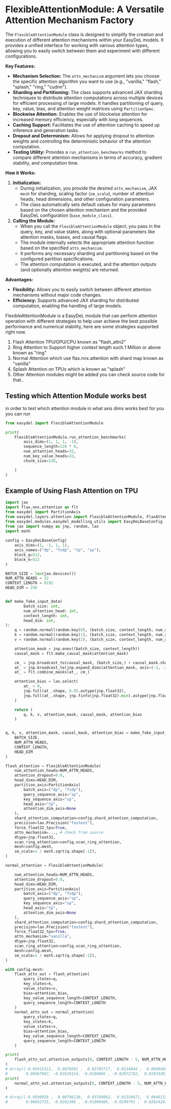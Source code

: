 # FlexibleAttentionModule: A Versatile Attention Mechanism Factory

The `FlexibleAttentionModule` class is designed to simplify the creation and execution of different attention mechanisms within
your EasyDeL models. It provides a unified interface for working with various attention types, allowing you to easily
switch between them and experiment with different configurations.

**Key Features:**

* **Mechanism Selection:** The `attn_mechanism` argument lets you choose the specific attention algorithm you want to
  use (e.g., "vanilla," "flash," "splash," "ring," "cudnn").
* **Sharding and Partitioning:** The class supports advanced JAX sharding techniques to distribute attention
  computations across multiple devices for efficient processing of large models. It handles partitioning of query, key,
  value, bias, and attention weight matrices using `PartitionSpec`.
* **Blockwise Attention:** Enables the use of blockwise attention for increased memory efficiency, especially with long
  sequences.
* **Caching Support:** Facilitates the use of attention caching to speed up inference and generation tasks.
* **Dropout and Determinism:** Allows for applying dropout to attention weights and controlling the deterministic
  behavior of the attention computation.
* **Testing Utility:**  Provides a `run_attention_benchmarks` method to compare different attention mechanisms in terms of
  accuracy, gradient stability, and computation time.

**How it Works:**

1. **Initialization:**
    * During initialization, you provide the desired `attn_mechanism`, JAX `mesh` for sharding, scaling
      factor (`sm_scale`), number of attention heads, head dimensions, and other configuration parameters.
    * The class automatically sets default values for many parameters based on the chosen attention mechanism and the
      provided EasyDeL configuration (`base_module_class`).
2. **Calling the Module:**
    * When you call the `FlexibleAttentionModule` object, you pass in the query, key, and value states, along with optional
      parameters like attention masks, biases, and causal flags.
    * The module internally selects the appropriate attention function based on the specified `attn_mechanism`.
    * It performs any necessary sharding and partitioning based on the configured partition specifications.
    * The attention computation is executed, and the attention outputs (and optionally attention weights) are returned.

**Advantages:**

* **Flexibility:**  Allows you to easily switch between different attention mechanisms without major code changes.
* **Efficiency:**  Supports advanced JAX sharding for distributed computation, enabling the handling of large models.

FlexibleAttentionModule is a EasyDeL module that can perform attention operation with different strategies to help user achieve
the best possible performance and numerical stability, here are some strategies supported right now.

1. Flash Attention TPU/GPU/CPU known as "flash_attn2"
2. Ring Attention to Support higher context length such 1 Million or above known as "ring"
3. Normal Attention which use flax.nnx.attention with shard map known as "vanilla"
4. Splash Attention on TPUs which is known as "splash"
5. Other Attention modules might be added you can check source code for that..

## Testing which Attention Module works best

in order to test which attention module in what axis dims works best for you you can run

```python
from easydel import FlexibleAttentionModule

print(
    FlexibleAttentionModule.run_attention_benchmarks(
        axis_dims=(1, 1, 1, -1),
        sequence_length=128 * 8,
        num_attention_heads=32,
        num_key_value_heads=32,
        chunk_size=128,

    )
)
```

## Example of Using Flash Attention on TPU

```python
import jax
import flax.nnx.attention as flt 
from easydel import PartitionAxis
from easydel.layers.attention import FlexibleAttentionModule, FlaxAttentionModule
from easydel.modules.easydel_modelling_utils import EasyDeLBaseConfig
from jax import numpy as jnp, random, lax
import math
 
config = EasyDeLBaseConfig(
    axis_dims=(1, -1, 1, 1),
    axis_names=("dp", "fsdp", "tp", "sp"),
    block_q=512,
    block_k=512
)

BATCH_SIZE = len(jax.devices())
NUM_ATTN_HEADS = 32
CONTEXT_LENGTH = 8192
HEAD_DIM = 256


def make_fake_input_data(
        batch_size: int,
        num_attention_head: int,
        context_length: int,
        head_dim: int,
):
    q = random.normal(random.key(0), (batch_size, context_length, num_attention_head, head_dim), dtype=jnp.float32)
    k = random.normal(random.key(1), (batch_size, context_length, num_attention_head, head_dim), dtype=jnp.float32)
    v = random.normal(random.key(2), (batch_size, context_length, num_attention_head, head_dim), dtype=jnp.float32)

    attention_mask = jnp.ones((batch_size, context_length))
    causal_mask = flt.make_causal_mask(attention_mask)

    cm_ = jnp.broadcast_to(causal_mask, (batch_size,) + causal_mask.shape[1:])
    at_ = jnp.broadcast_to(jnp.expand_dims(attention_mask, axis=(-3, -2)), cm_.shape)
    at_ = flt.combine_masks(at_, cm_)

    attention_bias = lax.select(
        at_ > 0,
        jnp.full(at_.shape, 0.0).astype(jnp.float32),
        jnp.full(at_.shape, jnp.finfo(jnp.float32).min).astype(jnp.float32),
    )

    return (
        q, k, v, attention_mask, causal_mask, attention_bias
    )


q, k, v, attention_mask, causal_mask, attention_bias = make_fake_input_data(
    BATCH_SIZE,
    NUM_ATTN_HEADS,
    CONTEXT_LENGTH,
    HEAD_DIM
)

flash_attention = FlexibleAttentionModule(
    num_attention_heads=NUM_ATTN_HEADS,
    attention_dropout=0.0,
    head_dims=HEAD_DIM,
    partition_axis=PartitionAxis(
        batch_axis=("dp", "fsdp"),
        query_sequence_axis="sp",
        key_sequence_axis="sp",
        head_axis="tp",
        attention_dim_axis=None
    ),
    shard_attention_computation=config.shard_attention_computation,
    precision=lax.Precision("fastest"),
    force_float32_tpu=True,
    attn_mechanism=..., # check from source
    dtype=jnp.float32,
    scan_ring_attention=config.scan_ring_attention,
    mesh=config.mesh,
    sm_scale=1 / math.sqrt(q.shape[-1]),
)

normal_attention = FlexibleAttentionModule(

    num_attention_heads=NUM_ATTN_HEADS,
    attention_dropout=0.0,
    head_dims=HEAD_DIM,
    partition_axis=PartitionAxis(
        batch_axis=("dp", "fsdp"),
        query_sequence_axis="sp",
        key_sequence_axis="sp",
        head_axis="tp",
        attention_dim_axis=None
    ),
    shard_attention_computation=config.shard_attention_computation,
    precision=lax.Precision("fastest"),
    force_float32_tpu=True,
    attn_mechanism="vanilla",
    dtype=jnp.float32,
    scan_ring_attention=config.scan_ring_attention,
    mesh=config.mesh,
    sm_scale=1 / math.sqrt(q.shape[-1]),
)

with config.mesh:
    flash_attn_out = flash_attention(
        query_states=q,
        key_states=k,
        value_states=v,
        bias=attention_bias,
        key_value_sequence_length=CONTEXT_LENGTH,
        query_sequence_length=CONTEXT_LENGTH
    )
    normal_attn_out = normal_attention(
        query_states=q,
        key_states=k,
        value_states=v,
        bias=attention_bias,
        key_value_sequence_length=CONTEXT_LENGTH,
        query_sequence_length=CONTEXT_LENGTH
    )

print(
    flash_attn_out.attention_outputs[0, CONTEXT_LENGTH - 5, NUM_ATTN_HEADS - 1, HEAD_DIM - 10:]
)
# Array([-0.05915311,  0.0078501 ,  0.03785717,  0.0134844 ,  0.08464689,
#        0.06667967, -0.02629154, -0.0180066 , -0.02972782,  0.02833381],      dtype=float32)
print(
    normal_attn_out.attention_outputs[0, CONTEXT_LENGTH - 5, NUM_ATTN_HEADS - 1, HEAD_DIM - 10:]
)

# Array([-0.0590958 ,  0.00796138,  0.03789062,  0.01350671,  0.08461153,
#        0.06662725, -0.0262386 , -0.01806086, -0.0296791 ,  0.02824247],      dtype=float32)
```
